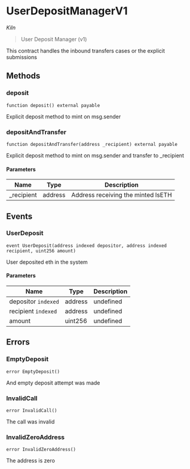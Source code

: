 # UserDepositManagerV1

*Kiln*

> User Deposit Manager (v1)

This contract handles the inbound transfers cases or the explicit submissions



## Methods

### deposit

```solidity
function deposit() external payable
```

Explicit deposit method to mint on msg.sender




### depositAndTransfer

```solidity
function depositAndTransfer(address _recipient) external payable
```

Explicit deposit method to mint on msg.sender and transfer to _recipient



#### Parameters

| Name | Type | Description |
|---|---|---|
| _recipient | address | Address receiving the minted lsETH |



## Events

### UserDeposit

```solidity
event UserDeposit(address indexed depositor, address indexed recipient, uint256 amount)
```

User deposited eth in the system



#### Parameters

| Name | Type | Description |
|---|---|---|
| depositor `indexed` | address | undefined |
| recipient `indexed` | address | undefined |
| amount  | uint256 | undefined |



## Errors

### EmptyDeposit

```solidity
error EmptyDeposit()
```

And empty deposit attempt was made




### InvalidCall

```solidity
error InvalidCall()
```

The call was invalid




### InvalidZeroAddress

```solidity
error InvalidZeroAddress()
```

The address is zero





